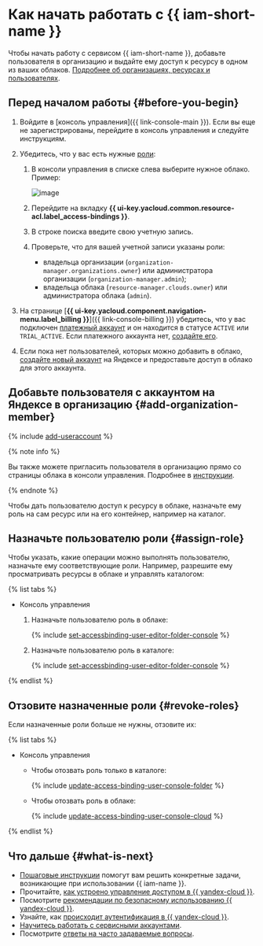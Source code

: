 # Как начать работать с {{ iam-short-name }}

Чтобы начать работу с сервисом {{ iam-short-name }}, добавьте пользователя в организацию и выдайте ему доступ к ресурсу в одном из ваших облаков. [Подробнее об организациях, ресурсах и пользователях](../overview/roles-and-resources.md).

## Перед началом работы {#before-you-begin}


1. Войдите в [консоль управления]({{ link-console-main }}). Если вы еще не зарегистрированы, перейдите в консоль управления и следуйте инструкциям.
1. Убедитесь, что у вас есть нужные [роли](./concepts/access-control/roles.md):

    1. В консоли управления в списке слева выберите нужное облако. Пример:

        ![image](../_assets/resource-manager/switch-cloud-n-n.png)

    1. Перейдите на вкладку **{{ ui-key.yacloud.common.resource-acl.label_access-bindings }}**.
    1. В строке поиска введите свою учетную запись.
    1. Проверьте, что для вашей учетной записи указаны роли:

        * владельца организации (`organization-manager.organizations.owner`) или администратора организации (`organization-manager.admin`);
        * владельца облака (`resource-manager.clouds.owner`) или администратора облака (`admin`).

1. На странице [**{{ ui-key.yacloud.component.navigation-menu.label_billing }}**]({{ link-console-billing }}) убедитесь, что у вас подключен [платежный аккаунт](../billing/concepts/billing-account.md) и он находится в статусе `ACTIVE` или `TRIAL_ACTIVE`. Если платежного аккаунта нет, [создайте его](../billing/quickstart/index.md#create_billing_account).
1. Если пока нет пользователей, которых можно добавить в облако, [создайте новый аккаунт](https://passport.yandex.ru/registration) на Яндексе и предоставьте доступ в облако для этого аккаунта.



## Добавьте пользователя с аккаунтом на Яндексе в организацию {#add-organization-member}

{% include [add-useraccount](../_includes/organization/add-useraccount.md) %}

{% note info %}

Вы также можете пригласить пользователя в организацию прямо со страницы облака в консоли управления. Подробнее в [инструкции](./operations/users/create.md).

{% endnote %}

Чтобы дать пользователю доступ к ресурсу в облаке, назначьте ему роль на сам ресурс или на его контейнер, например на каталог.


## Назначьте пользователю роли {#assign-role}

Чтобы указать, какие операции можно выполнять пользователю, назначьте ему соответствующие роли. Например, разрешите ему просматривать ресурсы в облаке и управлять каталогом:

{% list tabs %}

- Консоль управления

    1. Назначьте пользователю роль в облаке:
        
        {% include [set-accessbinding-user-editor-folder-console](../_includes/resource-manager/set-accessbinding-user-viewer-cloud-console.md) %}

    1. Назначьте пользователю роль в каталоге:

        {% include [set-accessbinding-user-editor-folder-console](../_includes/resource-manager/set-accessbinding-user-editor-folder-console.md) %}

{% endlist %}


## Отзовите назначенные роли {#revoke-roles}

Если назначенные роли больше не нужны, отзовите их:

{% list tabs %}

- Консоль управления

    * Чтобы отозвать роль только в каталоге:

        {% include [update-access-binding-user-console-folder](../_includes/resource-manager/update-access-binding-user-console-folder.md) %}

    * Чтобы отозвать роль в облаке:

        {% include [update-access-binding-user-console-cloud](../_includes/resource-manager/update-access-binding-user-console-cloud.md) %}

{% endlist %}


## Что дальше {#what-is-next}

* [Пошаговые инструкции](operations/index.md) помогут вам решить конкретные задачи, возникающие при использовании {{ iam-name }}.
* Прочитайте, [как устроено управление доступом в {{ yandex-cloud }}](concepts/access-control/index.md).
* Посмотрите [рекомендации по безопасному использованию {{ yandex-cloud }}](best-practices/using-iam-securely.md).
* Узнайте, как [происходит аутентификация в {{ yandex-cloud }}](concepts/authorization/index.md#authentication).
* [Научитесь работать с сервисными аккаунтами](quickstart-sa.md).
* Посмотрите [ответы на часто задаваемые вопросы](qa/index.md).

